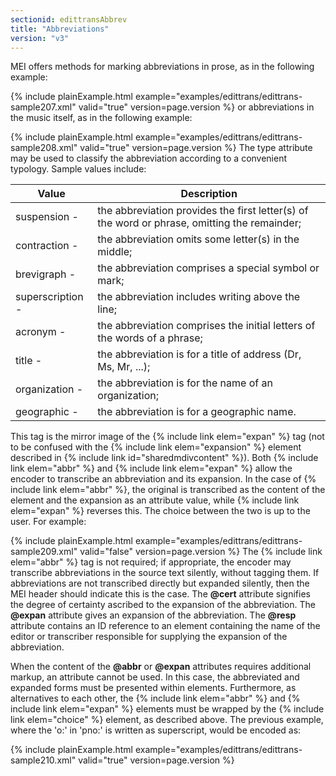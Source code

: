 ```yaml
---
sectionid: edittransAbbrev
title: "Abbreviations"
version: "v3"
---
```


MEI offers methods for marking abbreviations in prose, as in the following example:

{% include plainExample.html example="examples/edittrans/edittrans-sample207.xml" valid="true" version=page.version %}
or abbreviations in the music itself, as in the following example:

{% include plainExample.html example="examples/edittrans/edittrans-sample208.xml" valid="true" version=page.version %}
The type attribute may be used to classify the abbreviation according to a convenient
typology. Sample values include:

<table class="table table-striped">
   <thead>
      <tr>
         <th>Value</th>
         <th>Description</th>
      </tr>
   </thead>
   <tbody>
      <tr>
         <td>suspension - </td>
         <td> the abbreviation provides the first letter(s) of the word or phrase, omitting the
            remainder;
         </td>
      </tr>
      <tr>
         <td>contraction -</td>
         <td> the abbreviation omits some letter(s) in the middle;</td>
      </tr>
      <tr>
         <td>brevigraph - </td>
         <td> the abbreviation comprises a special symbol or mark;</td>
      </tr>
      <tr>
         <td>superscription - </td>
         <td> the abbreviation includes writing above the line;</td>
      </tr>
      <tr>
         <td>acronym - </td>
         <td> the abbreviation comprises the initial letters of the words of a phrase;</td>
      </tr>
      <tr>
         <td>title -</td>
         <td> the abbreviation is for a title of address (Dr, Ms, Mr, ...);</td>
      </tr>
      <tr>
         <td>organization - </td>
         <td> the abbreviation is for the name of an organization;</td>
      </tr>
      <tr>
         <td>geographic - </td>
         <td> the abbreviation is for a geographic name.</td>
      </tr>
   </tbody>
</table>This tag is the mirror image of the {% include link elem="expan" %} tag (not to be confused with
the {% include link elem="expansion" %} element described in {% include link id="sharedmdivcontent" %}).
Both {% include link elem="abbr" %} and {% include link elem="expan" %} allow the encoder to
transcribe an abbreviation and its expansion. In the case of {% include link elem="abbr" %}, the
original is transcribed as the content of the element and the expansion as an attribute
value,
while {% include link elem="expan" %} reverses this. The choice between the two is up to the user.
For example:

{% include plainExample.html example="examples/edittrans/edittrans-sample209.xml" valid="false" version=page.version %}
The {% include link elem="abbr" %} tag is not required; if appropriate, the encoder may
transcribe abbreviations in the source text silently, without tagging them. If abbreviations
are not transcribed directly but expanded silently, then the MEI header should indicate
this
is the case. The **@cert** attribute signifies the degree of certainty ascribed to the
expansion of the abbreviation. The **@expan** attribute gives an expansion of the
abbreviation. The **@resp** attribute contains an ID reference to an element containing
the name of the editor or transcriber responsible for supplying the expansion of the
abbreviation.

When the content of the **@abbr** or **@expan** attributes requires additional
markup, an attribute cannot be used. In this case, the abbreviated and expanded forms
must be
presented within elements. Furthermore, as alternatives to each other, the {% include link elem="abbr" %} and {% include link elem="expan" %} elements must be wrapped by the {% include link elem="choice" %} element, as described above. The previous example, where the 'o:' in 'pno:' is
written as superscript, would be encoded as:

{% include plainExample.html example="examples/edittrans/edittrans-sample210.xml" valid="true" version=page.version %}
